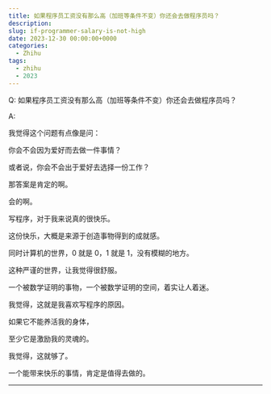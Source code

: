 ```yaml
---
title: 如果程序员工资没有那么高（加班等条件不变）你还会去做程序员吗？
description:
slug: if-programmer-salary-is-not-high
date: 2023-12-30 00:00:00+0000
categories:
  - Zhihu
tags:
  - zhihu
  - 2023
---
```


Q: 如果程序员工资没有那么高（加班等条件不变）你还会去做程序员吗？

A:

我觉得这个问题有点像是问：

你会不会因为爱好而去做一件事情？

或者说，你会不会出于爱好去选择一份工作？

那答案是肯定的啊。

会的啊。

写程序，对于我来说真的很快乐。

这份快乐，大概是来源于创造事物得到的成就感。

同时计算机的世界，0 就是 0，1 就是 1，没有模糊的地方。

这种严谨的世界，让我觉得很舒服。

一个被数学证明的事物，一个被数学证明的空间，着实让人着迷。

我觉得，这就是我喜欢写程序的原因。

如果它不能养活我的身体，

至少它是激励我的灵魂的。

我觉得，这就够了。

一个能带来快乐的事情，肯定是值得去做的。

---
